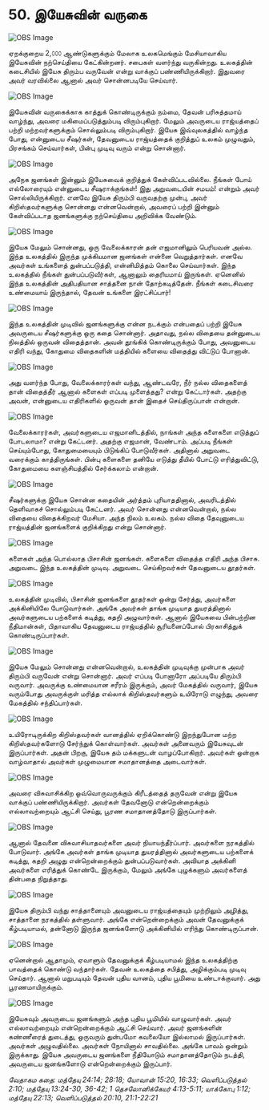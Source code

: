 # 50. இயேசுவின் வருகை

![OBS Image](https://cdn.door43.org/obs/jpg/360px/obs-en-50-01.jpg)

ஏறக்குறைய 2,௦௦௦ ஆண்டுகளுக்கும் மேலாக உலகமெங்கும் மேசியாவாகிய இயேசுவின் நற்செய்தியை கேட்கின்றனர். சபைகள் வளர்ந்து வருகின்றது. உலகத்தின் கடைசியில் இயேசு திரும்ப வருவேன் என்று வாக்குப் பண்ணியிருக்கிறார். இதுவரை அவர் வரவில்லை ஆனால் அவர் சொன்னபடியே செய்வார்.

![OBS Image](https://cdn.door43.org/obs/jpg/360px/obs-en-50-02.jpg)

இயேசுவின் வருகைக்காக காத்துக் கொண்டிருக்கும் நம்மை, தேவன் பரிசுத்தமாய் வாழ்ந்து, அவரை மகிமைப்படுத்தும்படி விரும்புகிறார். மேலும் அவருடைய ராஜ்யத்தைப் பற்றி மற்றவர்களுக்கும் சொல்லும்படி விரும்புகிறார். இயேசு இவ்வுலகத்தில் வாழ்ந்த போது, என்னுடைய சீஷர்கள், தேவனுடைய ராஜ்யத்தைக் குறித்துப் உலகம் முழுவதும், பிரசங்கம் செய்வார்கள், பின்பு முடிவு வரும் என்று சொன்னார். 

![OBS Image](https://cdn.door43.org/obs/jpg/360px/obs-en-50-03.jpg)

அநேக ஜனங்கள் இன்னும் இயேசுவைக் குறித்துக் கேள்விப்படவில்லை. நீங்கள் போய் எல்லோரையும் என்னுடைய சீஷராக்குங்கள்! இது அறுவடையின் சமயம்! என்றும் அவர் சொல்லியிருக்கிறார். எனவே இயேசு திரும்பி வருவதற்கு முன்பு, அவர் கிறிஸ்தவர்களுக்கு சொன்னது என்னவென்றால், அவரைப் பற்றி இன்னும் கேள்விப்படாத ஜனங்களுக்கு நற்செய்தியை அறிவிக்க வேண்டும்.

![OBS Image](https://cdn.door43.org/obs/jpg/360px/obs-en-50-04.jpg)

இயேசு மேலும் சொன்னது, ஒரு வேலைக்காரன் தன் எஜமானிலும் பெரியவன் அல்ல. இந்த உலகத்தில் இருந்த முக்கியமான ஜனங்கள் என்னை வெறுத்தார்கள். எனவே அவர்கள் உங்களைத் துன்பப்படுத்தி, என்னிமித்தம் கொலை செய்வார்கள். இந்த உலகத்தில் நீங்கள் துன்பப்படுவீர்கள், ஆனாலும் தைரியமாய் இருங்கள். ஏனெனில் இந்த உலகத்தின் அதிபதியான சாத்தனை நான் தோற்கடித்தேன். நீங்கள் கடைசிவரை உண்மையாய் இருந்தால், தேவன் உங்களை இரட்சிப்பார்! 

![OBS Image](https://cdn.door43.org/obs/jpg/360px/obs-en-50-05.jpg)

இந்த உலகத்தின் முடிவில் ஜனங்களுக்கு என்ன நடக்கும் என்பதைப் பற்றி இயேசு அவருடைய சீஷர்களுக்கு ஒரு கதை சொன்னார். அதாவது, நல்ல விதையை தன்னுடைய நிலத்தில் ஒருவன் விதைத்தான். அவன் தூங்கிக் கொண்டிருக்கும் போது, அவனுடைய எதிரி வந்து, கோதுமை விதைகளின் மத்தியில் களையை விதைத்து விட்டுப் போனான். 

![OBS Image](https://cdn.door43.org/obs/jpg/360px/obs-en-50-06.jpg)

அது வளர்ந்த போது, வேலைக்காரர்கள் வந்து, ஆண்டவரே, நீர் நல்ல விதைகளைத் தான் விதைத்தீர் ஆனால் களைகள் எப்படி முளைத்தது? என்று கேட்டார்கள். அதற்கு அவன், என்னுடைய எதிரிகளில் ஒருவன் தான் இதைச் செய்திருப்பான் என்றான். 

![OBS Image](https://cdn.door43.org/obs/jpg/360px/obs-en-50-07.jpg)

வேலைக்காரர்கள், அவர்களுடைய எஜமானிடத்தில், நாங்கள் அந்த களைகளை எடுத்துப் போடலாமா? என்று கேட்டனர். அதற்கு எஜமான், வேண்டாம். அப்படி நீங்கள் செய்யும்போது, கோதுமையையும் பிடுங்கிப் போடுவீர்கள். அதினால் அறுவடை வரைக்கும் காத்திருங்கள். பின்பு களைகளை தனியே எடுத்து தீயில் போட்டு எரித்துவிட்டு, கோதுமையை களஞ்சியத்தில் சேர்க்கலாம் என்றான்.  

![OBS Image](https://cdn.door43.org/obs/jpg/360px/obs-en-50-08.jpg)

சீஷர்களுக்கு இயேசு சொன்ன கதையின் அர்த்தம் புரியாததினால், அவரிடத்தில் தெளிவாகச் சொல்லும்படி கேட்டனர். அவர் சொன்னது என்னவென்றால், நல்ல விதையை விதைக்கிறவர் மேசியா. அந்த நிலம் உலகம். நல்ல விதை தேவுனுடைய ராஜ்யத்தின் ஜனங்களைக் குறிக்கிறது என்று சொன்னார்.

![OBS Image](https://cdn.door43.org/obs/jpg/360px/obs-en-50-09.jpg)

களைகள் அந்த பொல்லாத பிசாசின் ஜனங்கள். களைகளை விதைத்த எதிரி அந்த பிசாசு. அறுவடை இந்த உலகத்தின் முடிவு. அறுவடை செய்கிறவர்கள் தேவனுடைய தூதர்கள்.

![OBS Image](https://cdn.door43.org/obs/jpg/360px/obs-en-50-10.jpg)

உலகத்தின் முடிவில், பிசாசின் ஜனங்களை தூதர்கள் ஒன்று சேர்த்து, அவர்களை அக்கினியிலே போடுவார்கள். அங்கே அவர்கள் தாங்க முடியாத துயரத்தினால் அவர்களுடைய பற்களைக் கடித்து, கதறி அழுவார்கள். ஆனால் இயேசுவை பின்பற்றின நீதிமான்கள், பிதாவாகிய தேவனுடைய ராஜ்யத்தில்  சூரியனைப்போல் பிரகாசித்துக் கொண்டிருப்பார்கள்.

![OBS Image](https://cdn.door43.org/obs/jpg/360px/obs-en-50-11.jpg)

இயேசு மேலும் சொன்னது என்னவென்றால், உலகத்தின் முடிவுக்கு முன்பாக அவர் திரும்பி வருவேன் என்று சொன்னார். அவர் எப்படி போனாரோ அப்படியே திரும்பி வருவார். அவருக்கு உண்மையான சரீரம் இருக்கும், அவர் மேகத்தில் வருவார், இயேசு வரும்போது அவருக்குள் மரித்த எல்லாக் கிறிஸ்தவர்களும் உயிரோடு எழுந்து, அவரை மேகத்தில் சந்திப்பார்கள்.

![OBS Image](https://cdn.door43.org/obs/jpg/360px/obs-en-50-12.jpg)

உயிரோடிருக்கிற கிறிஸ்தவர்கள் வானத்தில் ஏறிக்கொண்டு இறந்துபோன மற்ற கிறிஸ்தவர்களோடு சேர்ந்துக் கொள்வார்கள். அவர்கள் அனைவரும் இயேசுவுடன் இருப்பார்கள். அதன் பிறகு, இயேசு தம் மக்களுடன் வாழப்போகிறார். அவர்கள் ஒன்றாக வாழ்வாதால் அவர்கள் முழுமையான சமாதானத்தை அடைவார்கள்.


![OBS Image](https://cdn.door43.org/obs/jpg/360px/obs-en-50-13.jpg)

அவரை விசுவாசிக்கிற ஒவ்வொருவருக்கும் கிரீடத்தைத் தருவேன் என்று இயேசு வாக்குப் பண்ணியிருக்கிறார். அவர்கள் தேவனோடு என்றென்றைக்கும் எல்லாவற்றையும் ஆட்சி செய்து, பூரண சமாதானத்தோடு இருப்பார்கள்.

![OBS Image](https://cdn.door43.org/obs/jpg/360px/obs-en-50-14.jpg)

ஆனால் தேவனை விசுவாசியாதவர்களை அவர் நியாயந்தீர்ப்பார். அவர்களை நரகத்தில் போடுவார். அங்கே அவர்கள் தாங்க முடியாத துயரத்தினால் அவர்களுடைய பற்களைக் கடித்து, கதறி அழுது என்றென்றைக்கும் துன்பப்படுவார்கள். அவியாத அக்கினி அவர்களை எரித்துக் கொண்டே இருக்கும், மேலும் அங்கே புழுக்களும் அவர்களைத் தின்பதை நிறுத்தாது.

![OBS Image](https://cdn.door43.org/obs/jpg/360px/obs-en-50-15.jpg)

இயேசு திரும்பி வந்து சாத்தானையும் அவனுடைய ராஜ்யத்தையும்  முற்றிலும் அழித்து, சாத்தானை நரகத்தில் தள்ளுவார். அங்கே என்றென்றைக்கும் அவன் தேவனுக்குக் கீழ்படியாமல், தன்னோடு இருந்த ஜனங்களோடு அக்கினியில் எரிந்து கொண்டிருப்பான். 

![OBS Image](https://cdn.door43.org/obs/jpg/360px/obs-en-50-16.jpg)

ஏனென்றால் ஆதாமும், ஏவாளும் தேவனுக்குக் கீழ்படியாமல் இந்த உலகத்திற்கு பாவத்தைக் கொண்டு வந்தார்கள். தேவன் உலகத்தை சபித்து, அழிக்கும்படி முடிவு செய்தார். ஆனால் மறுபடியும் தேவன் புதிய வானம், புதிய பூமியை உண்டாக்குவார். அது பூரணமாயிருக்கும். 

![OBS Image](https://cdn.door43.org/obs/jpg/360px/obs-en-50-17.jpg)

இயேசுவும் அவருடைய ஜனங்களும் அந்த புதிய பூமியில் வாழுவார்கள். அவர் எல்லாவற்றையும் என்றென்றைக்கும் ஆட்சி செய்வார். அவர் ஜனங்களின் கண்ணீரைத் துடைத்து, ஒருவரும் துன்பமோ கவலையோ இல்லாமல் இருப்பார்கள். அவர்கள் அழுவதில்லை. அவர்கள் நோயினால் சாவதில்லை. அங்கே பாவம் ஒன்றும் இருக்காது. இயேசு அவருடைய ஜனங்களை நீதியோடும் சமாதானத்தோடும் நடத்தி, அவருடைய ஜனங்களோடு என்றென்றைக்கும் இருப்பார். 

_வேதாகம கதை: மத்தேயு 24:14; 28:18; யோவான் 15:20, 16:33; வெளிப்படுத்தல் 2:10; மத்தேயு 13:24-30, 36-42; 1 தெசலோனிக்கேயர் 4:13-5:11; யாக்கோபு 1:12; மத்தேயு 22:13; வெளிப்படுத்தல் 20:10, 21:1-22:21_

